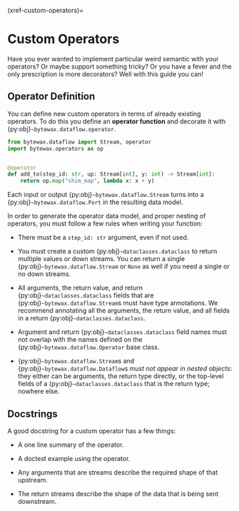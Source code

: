 (xref-custom-operators)=
# Custom Operators

Have you ever wanted to implement particular weird semantic with your
operators? Or maybe support something tricky? Or you have a fever and
the only prescription is more decorators? Well with this guide you
can!

## Operator Definition

You can define new custom operators in terms of already existing
operators. To do this you define an **operator function** and decorate
it with {py:obj}`~bytewax.dataflow.operator`.

```python
from bytewax.dataflow import Stream, operator
import bytewax.operators as op


@operator
def add_to(step_id: str, up: Stream[int], y: int) -> Stream[int]:
    return op.map("shim_map", lambda x: x + y)
```

Each input or output {py:obj}`~bytewax.dataflow.Stream` turns into a
{py:obj}`~bytewax.dataflow.Port` in the resulting data model.

In order to generate the operator data model, and proper nesting of
operators, you must follow a few rules when writing your function:

- There must be a `step_id: str` argument, even if not used.

- You must create a custom {py:obj}`~dataclasses.dataclass` to return
  multiple values or down streams. You can return a single
  {py:obj}`~bytewax.dataflow.Stream` or `None` as well if you need a
  single or no down streams.

- All arguments, the return value, and return
  {py:obj}`~dataclasses.dataclass` fields that are
  {py:obj}`~bytewax.dataflow.Stream`s must have type annotations. We
  recommend annotating all the arguments, the return value, and all
  fields in a return {py:obj}`~dataclasses.dataclass`.

- Argument and return {py:obj}`~dataclasses.dataclass` field names
  must not overlap with the names defined on the
  {py:obj}`~bytewax.dataflow.Operator` base class.

- {py:obj}`~bytewax.dataflow.Stream`s and
  {py:obj}`~bytewax.dataflow.Dataflow`s _must not appear in nested
  objects_: they either can be arguments, the return type directly, or
  the top-level fields of a {py:obj}`~dataclasses.dataclass` that is
  the return type; nowhere else.

## Docstrings

A good docstring for a custom operator has a few things:

- A one line summary of the operator.

- A doctest example using the operator.

- Any arguments that are streams describe the required shape of that
  upstream.

- The return streams describe the shape of the data that is being sent
  downstream.
